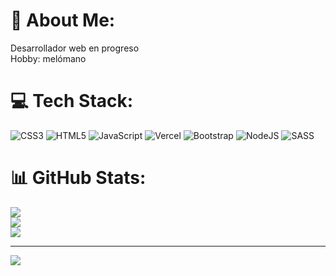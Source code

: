 # 💫 About Me:
Desarrollador web en progreso<br>Hobby:  melómano


# 💻 Tech Stack:
![CSS3](https://img.shields.io/badge/css3-%231572B6.svg?style=for-the-badge&logo=css3&logoColor=white) ![HTML5](https://img.shields.io/badge/html5-%23E34F26.svg?style=for-the-badge&logo=html5&logoColor=white) ![JavaScript](https://img.shields.io/badge/javascript-%23323330.svg?style=for-the-badge&logo=javascript&logoColor=%23F7DF1E) ![Vercel](https://img.shields.io/badge/vercel-%23000000.svg?style=for-the-badge&logo=vercel&logoColor=white) ![Bootstrap](https://img.shields.io/badge/bootstrap-%23563D7C.svg?style=for-the-badge&logo=bootstrap&logoColor=white) ![NodeJS](https://img.shields.io/badge/node.js-6DA55F?style=for-the-badge&logo=node.js&logoColor=white) ![SASS](https://img.shields.io/badge/SASS-hotpink.svg?style=for-the-badge&logo=SASS&logoColor=white)
# 📊 GitHub Stats:
![](https://github-readme-stats.vercel.app/api?username=sebascavarda&theme=midnight-purple&hide_border=false&include_all_commits=false&count_private=false)<br/>
![](https://github-readme-streak-stats.herokuapp.com/?user=sebascavarda&theme=midnight-purple&hide_border=false)<br/>
![](https://github-readme-stats.vercel.app/api/top-langs/?username=sebascavarda&theme=midnight-purple&hide_border=false&include_all_commits=false&count_private=false&layout=compact)

---
[![](https://visitcount.itsvg.in/api?id=sebascavarda&icon=0&color=0)](https://visitcount.itsvg.in)

<!-- Proudly created with GPRM ( https://gprm.itsvg.in ) -->
